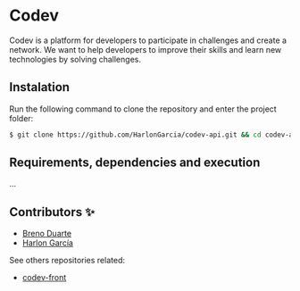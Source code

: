 # Codev

Codev is a platform for developers to participate in challenges and create a network.
We want to help developers to improve their skills and learn new technologies by solving challenges.

## Instalation

Run the following command to clone the repository and enter the project folder:

```bash
$ git clone https://github.com/HarlonGarcia/codev-api.git && cd codev-api
```

## Requirements, dependencies and execution

...

## Contributors ✨

- [Breno Duarte]()
- [Harlon García]()

See others repositories related:

- [codev-front]()
